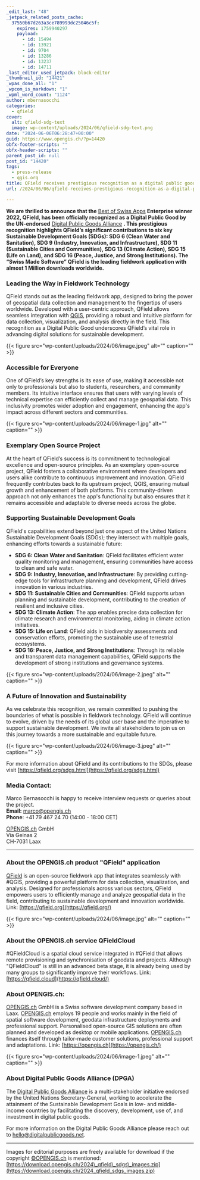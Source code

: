 ```yaml
---
_edit_last: "48"
_jetpack_related_posts_cache:
  37550b67d263a3ce789993dc25046c5f:
    expires: 1759940297
    payload:
      - id: 15494
      - id: 13921
      - id: 9704
      - id: 13286
      - id: 13237
      - id: 14711
_last_editor_used_jetpack: block-editor
_thumbnail_id: "14421"
_wpas_done_all: "1"
_wpcom_is_markdown: "1"
_wpml_word_count: "1124"
author: mbernasocchi
categories:
  - qfield
cover:
  alt: qfield-sdg-text
  image: wp-content/uploads/2024/06/qfield-sdg-text.png
date: "2024-06-06T06:28:47+00:00"
guid: https://www.opengis.ch/?p=14420
obfx-footer-scripts: ""
obfx-header-scripts: ""
parent_post_id: null
post_id: "14420"
tags:
  - press-release
  - qgis.org
title: QField receives prestigious recognition as a digital public good from the Digital Public Goods Alliance
url: /2024/06/06/qfield-receives-prestigious-recognition-as-a-digital-public-good-from-the-digital-public-goods-alliance/

---
```

**We are thrilled to announce that the** [Best of Swiss Apps](https://www.linkedin.com/company/best-of-swiss-apps/) **Enterprise winner 2022, QField, has been officially recognized as a Digital Public Good by the UN-endorsed** [Digital Public Goods Alliance](https://digitalpublicgoods.net/) **. This prestigious recognition highlights QField’s significant contributions to six key Sustainable Development Goals (SDGs): SDG 6 (Clean Water and Sanitation), SDG 9 (Industry, Innovation, and Infrastructure), SDG 11 (Sustainable Cities and Communities), SDG 13 (Climate Action), SDG 15 (Life on Land), and SDG 16 (Peace, Justice, and Strong Institutions). The “Swiss Made Software” QField is the leading fieldwork application with almost 1 Million downloads worldwide.**

### Leading the Way in Fieldwork Technology

QField stands out as the leading fieldwork app, designed to bring the power of geospatial data collection and management to the fingertips of users worldwide. Developed with a user-centric approach, QField allows seamless integration with [QGIS](https://qgis.org), providing a robust and intuitive platform for data collection, visualization, and analysis directly in the field. This recognition as a Digital Public Good underscores QField’s vital role in advancing digital solutions for sustainable development.

{{< figure src="wp-content/uploads/2024/06/image.jpeg" alt="" caption="" >}}

### Accessible for Everyone

One of QField’s key strengths is its ease of use, making it accessible not only to professionals but also to students, researchers, and community members. Its intuitive interface ensures that users with varying levels of technical expertise can efficiently collect and manage geospatial data. This inclusivity promotes wider adoption and engagement, enhancing the app's impact across different sectors and communities.

{{< figure src="wp-content/uploads/2024/06/image-1.jpg" alt="" caption="" >}}

### Exemplary Open Source Project

At the heart of QField’s success is its commitment to technological excellence and open-source principles. As an exemplary open-source project, QField fosters a collaborative environment where developers and users alike contribute to continuous improvement and innovation. QField frequently contributes back to its upstream project, QGIS, ensuring mutual growth and enhancement of both platforms. This community-driven approach not only enhances the app's functionality but also ensures that it remains accessible and adaptable to diverse needs across the globe.

### Supporting Sustainable Development Goals

QField's capabilities extend beyond just one aspect of the United Nations Sustainable Development Goals (SDGs); they intersect with multiple goals, enhancing efforts towards a sustainable future:

- **SDG 6: Clean Water and Sanitation**: QField facilitates efficient water quality monitoring and management, ensuring communities have access to clean and safe water.
- **SDG 9: Industry, Innovation, and Infrastructure**: By providing cutting-edge tools for infrastructure planning and development, QField drives innovation in various industries.
- **SDG 11: Sustainable Cities and Communities**: QField supports urban planning and sustainable development, contributing to the creation of resilient and inclusive cities.
- **SDG 13: Climate Action**: The app enables precise data collection for climate research and environmental monitoring, aiding in climate action initiatives.
- **SDG 15: Life on Land**: QField aids in biodiversity assessments and conservation efforts, promoting the sustainable use of terrestrial ecosystems.
- **SDG 16: Peace, Justice, and Strong Institutions**: Through its reliable and transparent data management capabilities, QField supports the development of strong institutions and governance systems.

{{< figure src="wp-content/uploads/2024/06/image-2.jpeg" alt="" caption="" >}}

### A Future of Innovation and Sustainability

As we celebrate this recognition, we remain committed to pushing the boundaries of what is possible in fieldwork technology. QField will continue to evolve, driven by the needs of its global user base and the imperative to support sustainable development. We invite all stakeholders to join us on this journey towards a more sustainable and equitable future.

{{< figure src="wp-content/uploads/2024/06/image-3.jpeg" alt="" caption="" >}}

For more information about QField and its contributions to the SDGs, please visit [https://qfield.org/sdgs.html](https://qfield.org/sdgs.html)

### Media Contact:

Marco Bernasocchi is happy to receive interview requests or queries about the project.   
**Email:** [marco@opengis.ch](mailto:marco@opengis.ch)  
**Phone**: +41 79 467 24 70 (14:00 - 18:00 CET)

[OPENGIS.ch](http://opengis.ch/) GmbH   
Via Geinas 2   
CH-7031 Laax

* * *

### About the OPENGIS.ch product "QField" application

[QField](https://qfield.org/) is an open-source fieldwork app that integrates seamlessly with #QGIS, providing a powerful platform for data collection, visualization, and analysis. Designed for professionals across various sectors, QField empowers users to efficiently manage and analyze geospatial data in the field, contributing to sustainable development and innovation worldwide. Link: [https://qfield.org](https://qfield.org/)

{{< figure src="wp-content/uploads/2024/06/image.jpg" alt="" caption="" >}}

### About the OPENGIS.ch service QFieldCloud

#QFieldCloud is a spatial cloud service integrated in #QField that allows remote provisioning and synchronisation of geodata and projects. Although "QFieldCloud" is still in an advanced beta stage, it is already being used by many groups to significantly improve their workflows. Link: [https://qfield.cloud](https://qfield.cloud/)

### About OPENGIS.ch:

[OPENGIS.ch](https://www.linkedin.com/company/opengisch/) GmbH is a Swiss software development company based in Laax. [OPENGIS.ch](http://opengis.ch/) employs 19 people and works mainly in the field of spatial software development, geodata infrastructure deployments and professional support. Personalised open-source GIS solutions are often planned and developed as desktop or mobile applications. [OPENGIS.ch](http://opengis.ch/) finances itself through tailor-made customer solutions, professional support and adaptations. Link: [https://opengis.ch](https://opengis.ch/)

{{< figure src="wp-content/uploads/2024/06/image-1.jpeg" alt="" caption="" >}}

### About Digital Public Goods Alliance (DPGA)

The [Digital Public Goods Alliance](https://www.linkedin.com/company/dpgalliance/) is a multi-stakeholder initiative endorsed by the United Nations Secretary-General, working to accelerate the attainment of the Sustainable Development Goals in low- and middle-income countries by facilitating the discovery, development, use of, and investment in digital public goods.

For more information on the Digital Public Goods Alliance please reach out to [hello@digitalpublicgoods.net](mailto:hello@digitalpublicgoods.net).

* * *

Images for editorial purposes are freely available for download if the copyright [©OPENGIS.ch](http://xn--opengis-nja.ch/) is mentioned: [https://download.opengis.ch/2024\_qfield\_sdgs\_images.zip](https://download.opengis.ch/2024_qfield_sdgs_images.zip)
